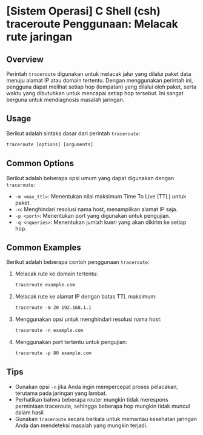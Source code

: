 # [Sistem Operasi] C Shell (csh) traceroute Penggunaan: Melacak rute jaringan

## Overview
Perintah `traceroute` digunakan untuk melacak jalur yang dilalui paket data menuju alamat IP atau domain tertentu. Dengan menggunakan perintah ini, pengguna dapat melihat setiap hop (lompatan) yang dilalui oleh paket, serta waktu yang dibutuhkan untuk mencapai setiap hop tersebut. Ini sangat berguna untuk mendiagnosis masalah jaringan.

## Usage
Berikut adalah sintaks dasar dari perintah `traceroute`:

```csh
traceroute [options] [arguments]
```

## Common Options
Berikut adalah beberapa opsi umum yang dapat digunakan dengan `traceroute`:

- `-m <max_ttl>`: Menentukan nilai maksimum Time To Live (TTL) untuk paket.
- `-n`: Menghindari resolusi nama host, menampilkan alamat IP saja.
- `-p <port>`: Menentukan port yang digunakan untuk pengujian.
- `-q <nqueries>`: Menentukan jumlah kueri yang akan dikirim ke setiap hop.

## Common Examples
Berikut adalah beberapa contoh penggunaan `traceroute`:

1. Melacak rute ke domain tertentu:
   ```csh
   traceroute example.com
   ```

2. Melacak rute ke alamat IP dengan batas TTL maksimum:
   ```csh
   traceroute -m 20 192.168.1.1
   ```

3. Menggunakan opsi untuk menghindari resolusi nama host:
   ```csh
   traceroute -n example.com
   ```

4. Menggunakan port tertentu untuk pengujian:
   ```csh
   traceroute -p 80 example.com
   ```

## Tips
- Gunakan opsi `-n` jika Anda ingin mempercepat proses pelacakan, terutama pada jaringan yang lambat.
- Perhatikan bahwa beberapa router mungkin tidak merespons permintaan traceroute, sehingga beberapa hop mungkin tidak muncul dalam hasil.
- Gunakan `traceroute` secara berkala untuk memantau kesehatan jaringan Anda dan mendeteksi masalah yang mungkin terjadi.